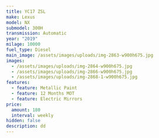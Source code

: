 ```yaml
---
title: YC17 ZSL
make: Lexus
model: NX
submodel: 300H
transmission: Automatic
year: "2019"
milage: 10000
fuel_type: Diesel
main_image: /assets/images/uploads/img-2863-w900h675.jpg
images:
  - /assets/images/uploads/img-2864-w900h675.jpg
  - /assets/images/uploads/img-2866-w900h675.jpg
  - /assets/images/uploads/img-2868-1-w900h675.jpg
features:
  - feature: Metallic Paint
  - feature: 12 Months MOT
  - feature: Electric Mirrors
price:
  amount: 180
  interval: weekly
hidden: false
description: dd
---
```


